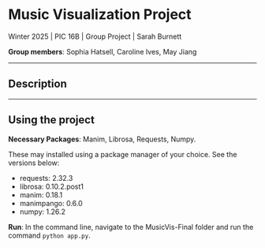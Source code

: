 # Music Visualization Project

Winter 2025 | PIC 16B | Group Project | Sarah Burnett

**Group members**: Sophia Hatsell, Caroline Ives, May Jiang

---
## Description

---
## Using the project
**Necessary Packages**: Manim, Librosa, Requests, Numpy. 

These may installed using a package manager of your choice. See the versions below:

- requests: 2.32.3
- librosa: 0.10.2.post1
- manim: 0.18.1
- manimpango: 0.6.0    
- numpy: 1.26.2

**Run**: In the command line, navigate to the MusicVis-Final folder and run the command `python app.py`.
